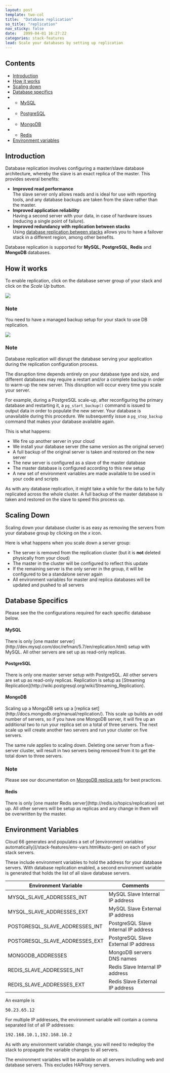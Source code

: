 ```yaml
---
layout: post
template: two-col
title:  "Database replication"
so_title: "replication"
nav_sticky: false
date:   2099-04-01 16:27:22
categories: stack-features
lead: Scale your databases by setting up replication
---
```


<h2>Contents</h2>
<ul class="page-toc">
	<li>
    	<a href="#intro">Introduction</a>
    </li>
	<li>
		<a href="#how-it-works">How it works</a>
	</li>
	<li>
		<a href="#scaling-down">Scaling down</a>
	</li>
	<li>
		<a href="#specifics">Database specifics</a>
	</li>
	        <li>
                <ul>
                <li><a href="#mysql">MySQL</a></li>
                </ul>
            </li>
            <li>
                <ul>
                <li><a href="#postgresql">PostgreSQL</a></li>
                </ul>
            </li>
            <li>
                <ul>
                <li><a href="#mongodb">MongoDB</a></li>
                </ul>
            </li>
            <li>
                <ul>
                <li><a href="#redis">Redis</a></li>
                </ul>
            </li>
	<li>
		<a href="#env-vars">Environment variables</a>
	</li>
</ul>

<h2 id="intro">Introduction</h2>
Database replication involves configuring a master/slave database architecture, whereby the slave is an exact replica of the master. This provides several benefits:

- <b>Improved read performance</b><br/> The slave server only allows reads and is ideal for use with reporting tools, and any database backups are taken from the slave rather than the master.
- <b>Improved application reliability</b><br/> Having a second server with your data, in case of hardware issues (reducing a single point of failure).
- <b>Improved redundancy with replication between stacks</b><br> Using [database replication between stacks](/stack-features/database-replication-between-stacks.html) allows you to have a failover stack in a different region, among other benefits.

Database replication is supported for **MySQL**, **PostgreSQL**, **Redis** and **MongoDB** databases.

<h2 id="how-it-works">How it works</h2>

To enable replication, click on the database server group of your stack and click on the <i>Scale Up</i> button.

![](http://cdn.cloud66.com/images/help/db_scaleup.png)

<div class="notice">
	<h3>Note</h3>
	<p>You need to have a managed backup setup for your stack to use DB replication.</p>
</div>

![](http://cdn.cloud66.com/images/help/db_scaled.png)

<div class="notice notice-danger">
	<h3>Note</h3>
	<p>Database replication will disrupt the database serving your application during the replication configuration process.</p>
</div>

The disruption time depends entirely on your database type and size, and different databases may require a restart and/or a complete backup in order to warm-up the new server. This disruption will occur every time you scale your server.

For example, during a PostgreSQL scale-up, after reconfiguring the primary database and restarting it, a `pg_start_backup()` command is issued to output data in order to populate the new server. Your database is unavailable during this procedure. We subsequently issue a `pg_stop_backup` command that makes your database available again.

This is what happens:

- We fire up another server in your cloud
- We install your database server (the same version as the original server)
- A full backup of the original server is taken and restored on the new server
- The new server is configured as a slave of the master database
- The master database is configured according to this new setup
- A new set of environment variables are made available to be used in your code and scripts

As with any database replication, it might take a while for the data to be fully replicated across the whole cluster. A full backup of the master database is taken and restored on the slave to speed this process up.

<h2 id="scaling-down">Scaling Down</h2>
Scaling down your database cluster is as easy as removing the servers from your database group by clicking on the <i>x</i> icon.

Here is what happens when you scale down a server group:

- The server is removed from the replication cluster (but it is **not** deleted physically from your cloud)
- The master in the cluster will be configured to reflect this update
- If the remaining server is the only server in the group, it will be configured to be a standalone server again
- All environment variables for master and replica databases will be updated and pushed to all servers

<h2 id="specifics">Database Specifics</h2>
Please see the the configurations required for each specific database below.

<h4 id="mysql">MySQL</h4>
There is only [one master server](http://dev.mysql.com/doc/refman/5.7/en/replication.html) setup with MySQL. All other servers are set up as read-only replicas.

<h4 id="postgresql">PostgreSQL</h4>
There is only one master server setup with PostgreSQL. All other servers are set up as read-only replicas. Replication is setup as [Streaming Replication](http://wiki.postgresql.org/wiki/Streaming_Replication).

<h4 id="mongodb">MongoDB</h4>
Scaling up a MongoDB sets up a [replica set](http://docs.mongodb.org/manual/replication/). This scale up builds an odd number of servers, so if you have one MongoDB server, it will fire up an additional two to run your replica set on a total of three servers. The next scale up will create another two servers and run your cluster on five servers.

The same rule applies to scaling down. Deleting one server from a five-server cluster, will result in two servers being removed from it to get the total down to three servers.

<div class="notice">
	<h3>Note</h3>
	<p>Please see our documentation on <a href="/how-to/mongodb-replica-sets.html">MongoDB replica sets</a> for best practices.</p>
</div>

<h4 id="redis">Redis</h4>
There is only [one master Redis server](http://redis.io/topics/replication) set up. All other servers will be setup as replicas and any change in them will be overwritten by the master.

<h2 id="env-vars">Environment Variables</h2>
Cloud 66 generates and populates a set of [environment variables automatically](/stack-features/env-vars.html#auto-gen) on each of your stack servers.

These include environment variables to hold the address for your database servers. With database replication enabled, a second environment variable is generated that holds the list of all slave database servers.

<table class='table table-bordered table-striped'>
	<thead>
		<tr>
			<th>Environment Variable</th>
			<th>Comments</th>
		</tr>
	</thead>
	<tbody>
		<tr>
			<td>MYSQL_SLAVE_ADDRESSES_INT</td>
			<td>MySQL Slave Internal IP address</td>
		</tr>
		<tr>
			<td>MYSQL_SLAVE_ADDRESSES_EXT</td>
			<td>MySQL Slave External IP address</td>
		</tr>
		<tr>
			<td>POSTGRESQL_SLAVE_ADDRESSES_INT</td>
			<td>PostgreSQL Slave Internal IP address</td>
		</tr>
		<tr>
			<td>POSTGRESQL_SLAVE_ADDRESSES_EXT</td>
			<td>PostgreSQL Slave External IP address</td>
		</tr>
		<tr>
			<td>MONGODB_ADDRESSES</td>
			<td>MongoDB servers DNS names</td>
		</tr>
		<tr>
			<td>REDIS_SLAVE_ADDRESSES_INT</td>
			<td>Redis Slave Internal IP address</td>
		</tr>
		<tr>
			<td>REDIS_SLAVE_ADDRESSES_EXT</td>
			<td>Redis Slave External IP address</td>
		</tr>
	</tbody>
</table>

An example is
<pre class="terminal">
50.23.65.12
</pre>

For multiple IP addresses, the environment variable will contain a comma separated list of all IP addresses:

<pre class="terminal">
192.168.10.1,192.168.10.2
</pre>

As with any environment variable change, you will need to redeploy the stack to propagate the variable changes to all servers.

The environment variables will be available on all servers including web and database servers. This excludes HAProxy servers.
